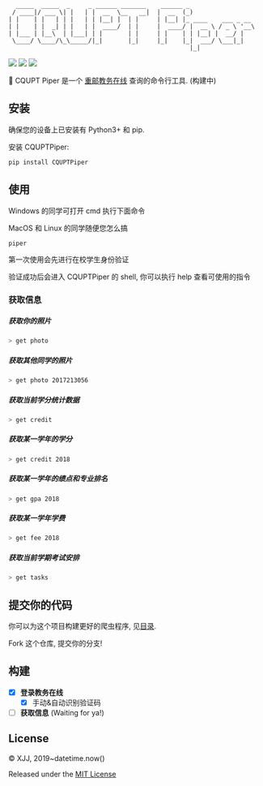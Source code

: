 ```
  _____  _____  _     _ ______ _______    ______ _
 / ____|/ ___ \| |   | |  __  \__   __|  |  __  (_)
| |    | |   | | |   | | |__| |  | |     | |__| |_ ____    ___ _ __
| |    | |  _| | |   | |  ____/  | |     |  ____/ |  __ \ / _ \ '__\
| |___ | |__\  | |___| | |       | |     | |    | | |__| |  __/ |
 \____/ \____/\_\_____/|_|       |_|     |_|    |_|  ___/ \___|_|
                                                  |_|
```

![](https://img.shields.io/badge/build-passing-brightgreen) ![](https://img.shields.io/badge/license-MIT-blue) ![](https://img.shields.io/badge/Python-3%2B-yellowgreen)

🤯 CQUPT Piper 是一个 [重邮教务在线](jwzx.cqupt.edu.cn) 查询的命令行工具. (构建中)

## 安装

确保您的设备上已安装有 Python3+ 和 pip.

安装 CQUPTPiper:

```bash
pip install CQUPTPiper
```

## 使用

Windows 的同学可打开 cmd 执行下面命令

MacOS 和 Linux 的同学随便您怎么搞

```bash
piper
```

第一次使用会先进行在校学生身份验证

验证成功后会进入 CQUPTPiper 的 shell, 你可以执行 help 查看可使用的指令

### 获取信息

##### 获取你的照片

```bash
> get photo
```

##### 获取其他同学的照片

```bash
> get photo 2017213056
```

##### 获取当前学分统计数据

```bash
> get credit
```

##### 获取某一学年的学分

```bash
> get credit 2018
```

##### 获取某一学年的绩点和专业排名

```bash
> get gpa 2018
```

##### 获取某一学年学费

```bash
> get fee 2018
```

##### 获取当前学期考试安排

```bash
> get tasks
```



## 提交你的代码

你可以为这个项目构建更好的爬虫程序, 见[目录](https://github.com/Mivinci/cqupt-piper/tree/master/CQUPTPiper/crawlers).

Fork 这个仓库, 提交你的分支!

## 构建

- [x] **登录教务在线**
    - [x] 手动&自动识别验证码

- [ ] **获取信息** (Waiting for ya!)

## License

© XJJ, 2019~datetime.now()

Released under the [MIT License](https://github.com/Mivinci/cqupt-piper/blob/master/LICENSE)